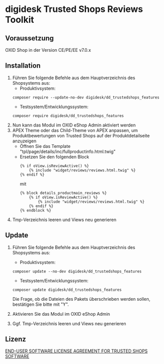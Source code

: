 # digidesk Trusted Shops Reviews Toolkit

## Voraussetzung

OXID Shop in der Version CE/PE/EE v7.0.x

## Installation
1. Führen Sie folgende Befehle aus dem Hauptverzeichnis des Shopsystems aus:
   - Produktivsystem:
   ```
   composer require --update-no-dev digidesk/dd_trustedshops_features
   ```
   - Testsystem/Entwicklungssystem:
   ```
   composer require digidesk/dd_trustedshops_features
   ```
2. Nun kann das Modul im OXID eShop Admin aktiviert werden
3. APEX Theme oder das Child-Theme von APEX anpassen, um Produktbewertungen von Trusted Shops auf der Produktdetailseite anzuzeigen
   - Öffnen Sie das Template "tpl/page/details/inc/fullproductinfo.html.twig"
   - Ersetzen Sie den folgenden Block
     ```twig
     {% if oView.isReviewActive() %}
         {% include "widget/reviews/reviews.html.twig" %}
     {% endif %}
     ```
     mit 
     ```twig
     {% block details_productmain_reviews %}
         {% if oView.isReviewActive() %}
             {% include "widget/reviews/reviews.html.twig" %}
         {% endif %}
     {% endblock %}
     ```
4. Tmp-Verzeichnis leeren und Views neu generieren

## Update
1. Führen Sie folgende Befehle aus dem Hauptverzeichnis des Shopsystems aus:
   - Produktivsystem:
   ```
   composer update --no-dev digidesk/dd_trustedshops_features
   ```
   - Testsystem/Entwicklungssystem:
   ```
   composer update digidesk/dd_trustedshops_features
   ```

   Die Frage, ob die Dateien des Pakets überschrieben werden sollen, bestätigen Sie bitte mit "Y".
4. Aktivieren Sie das Modul im OXID eShop Admin
5. Ggf. Tmp-Verzeichnis leeren und Views neu generieren

## Lizenz

[END-USER SOFTWARE LICENSE AGREEMENT FOR TRUSTED SHOPS SOFTWARE](20210812_TS-licence_Oxid_EN_v1.1.txt)